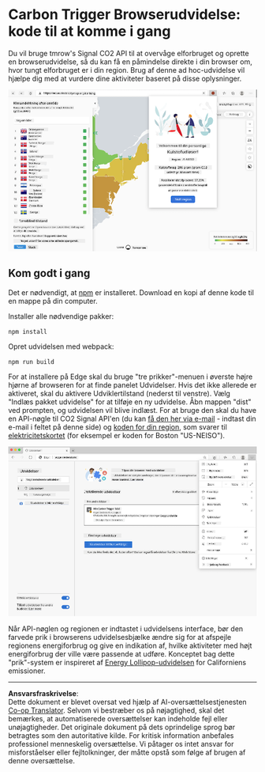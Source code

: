 <!--
CO_OP_TRANSLATOR_METADATA:
{
  "original_hash": "9a6b22a2eff0f499b66236be973b24ad",
  "translation_date": "2025-08-26T22:50:30+00:00",
  "source_file": "5-browser-extension/solution/translation/README.it.md",
  "language_code": "da"
}
-->
# Carbon Trigger Browserudvidelse: kode til at komme i gang

Du vil bruge tmrow's Signal CO2 API til at overvåge elforbruget og oprette en browserudvidelse, så du kan få en påmindelse direkte i din browser om, hvor tungt elforbruget er i din region. Brug af denne ad hoc-udvidelse vil hjælpe dig med at vurdere dine aktiviteter baseret på disse oplysninger.

![skærmbillede af udvidelsen](../../../../../translated_images/extension-screenshot.0e7f5bfa110e92e3875e1bc9405edd45a3d2e02963e48900adb91926a62a5807.da.png)

## Kom godt i gang

Det er nødvendigt, at [npm](https://npmjs.com) er installeret. Download en kopi af denne kode til en mappe på din computer.

Installer alle nødvendige pakker:

```
npm install
```

Opret udvidelsen med webpack:

```
npm run build
```

For at installere på Edge skal du bruge "tre prikker"-menuen i øverste højre hjørne af browseren for at finde panelet Udvidelser. Hvis det ikke allerede er aktiveret, skal du aktivere Udviklertilstand (nederst til venstre). Vælg "Indlæs pakket udvidelse" for at tilføje en ny udvidelse. Åbn mappen "dist" ved prompten, og udvidelsen vil blive indlæst. For at bruge den skal du have en API-nøgle til CO2 Signal API'en (du kan [få den her via e-mail](https://www.co2signal.com/) - indtast din e-mail i feltet på denne side) og [koden for din region](http://api.electricitymap.org/v3/zones), som svarer til [elektricitetskortet](https://www.electricitymap.org/map) (for eksempel er koden for Boston "US-NEISO").

![installation](../../../../../translated_images/install-on-edge.78634f02842c48283726c531998679a6f03a45556b2ee99d8ff231fe41446324.da.png)

Når API-nøglen og regionen er indtastet i udvidelsens interface, bør den farvede prik i browserens udvidelsesbjælke ændre sig for at afspejle regionens energiforbrug og give en indikation af, hvilke aktiviteter med højt energiforbrug der ville være passende at udføre. Konceptet bag dette "prik"-system er inspireret af [Energy Lollipop-udvidelsen](https://energylollipop.com/) for Californiens emissioner.

---

**Ansvarsfraskrivelse**:  
Dette dokument er blevet oversat ved hjælp af AI-oversættelsestjenesten [Co-op Translator](https://github.com/Azure/co-op-translator). Selvom vi bestræber os på nøjagtighed, skal det bemærkes, at automatiserede oversættelser kan indeholde fejl eller unøjagtigheder. Det originale dokument på dets oprindelige sprog bør betragtes som den autoritative kilde. For kritisk information anbefales professionel menneskelig oversættelse. Vi påtager os intet ansvar for misforståelser eller fejltolkninger, der måtte opstå som følge af brugen af denne oversættelse.